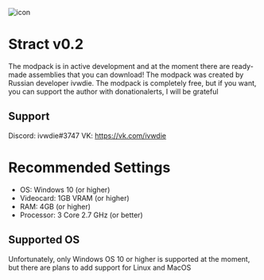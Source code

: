![icon](https://user-images.githubusercontent.com/110092150/181596839-77dab6f9-642f-41df-81af-7cb8f2fb8cc6.png)

# Stract v0.2
The modpack is in active development and at the moment there are ready-made assemblies that you can download! 
The modpack was created by Russian developer ivwdie. The modpack is completely free, but if you want, you can support the author with donationalerts, I will be grateful

## Support

Discord: ivwdie#3747
VK: https://vk.com/ivwdie

# Recommended Settings

- OS: Windows 10 (or higher)
- Videocard: 1GB VRAM (or higher)
- RAM: 4GB (or higher)
- Processor: 3 Core 2.7 GHz (or better)

## Supported OS
Unfortunately, only Windows OS 10 or higher is supported at the moment, but there are plans to add support for Linux and MacOS
